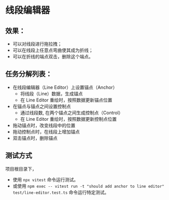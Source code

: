 # 线段编辑器

## 效果： 
- 可以对线段进行拖拉拽；
- 可以在线段上任意点弯曲使其成为折线；
- 可以在折线的端点双击，删除这个端点。

## 任务分解列表：
- 在线段编辑器（Line Editor）上设置锚点（Anchor）
  - 将线段（Line）数据，生成锚点
  - 在 Line Editor 重绘时，按照数据更新锚点位置
- 在锚点与锚点之间设置控制点
  - 通过线段数, 在两个锚点之间生成控制点（Control）
  - 在 Line Editor 重绘时，按照数据更新控制点位置
- 拖动锚点时，改变线段中的位置
- 拖动控制点时，在线段上增加锚点
- 双击锚点时，删除锚点

## 测试方式
项目根目录下，
- 使用 `npx vitest` 命令运行测试。
- 或使用 `npm exec -- vitest run -t "should add anchor to line editor" test/line-editor.test.ts` 命令运行特定测试。

